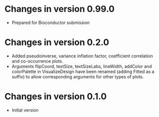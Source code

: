 # Changes in version 0.99.0
* Prepared for Bioconductor submission

# Changes in version 0.2.0
* Added pseudoinverse, variance inflation factor, coefficient correlation and co-occurrence plots.
* Arguments flipCoord, textSize, textSizeLabs, lineWidth, addColor and colorPalette in VisualizeDesign have been renamed (adding Fitted as a suffix) to allow corresponding arguments for other types of plots.

# Changes in version 0.1.0
* Initial version
